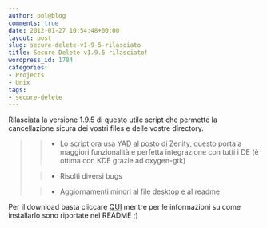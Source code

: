 ```yaml
---
author: pol@blog
comments: true
date: 2012-01-27 10:54:48+00:00
layout: post
slug: secure-delete-v1-9-5-rilasciato
title: Secure Delete v1.9.5 rilasciato!
wordpress_id: 1784
categories:
- Projects
- Unix
tags:
- secure-delete
---
```


Rilasciata la versione 1.9.5 di questo utile script che permette la cancellazione sicura dei vostri files e delle vostre directory.


<blockquote>

> 
> 
	
>   * Lo script ora usa YAD al posto di Zenity, questo porta a maggiori funzionalità e perfetta integrazione con tutti i DE (è ottima con KDE grazie ad oxygen-gtk)
> 
	
>   * Risolti diversi bugs
> 
	
>   * Aggiornamenti minori al file desktop e al readme
> 

</blockquote>


Per il download basta cliccare [QUI](https://github.com/downloads/polslinux/Secure-Delete/secure-delete_v1.9.5.tar.bz2) mentre per le informazioni su come installarlo sono riportate nel README ;)
